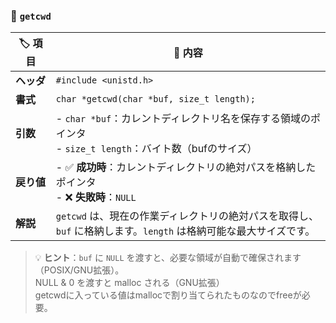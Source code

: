 ### 📂 `getcwd` 

| 🏷️ 項目      | 📘 内容         |
|---------------|------------------------------------------------------------------------|
| **ヘッダ**     | ```#include <unistd.h>```                                         |
| **書式**       | ```char *getcwd(char *buf, size_t length);```                    |
| **引数**       | - `char *buf`：カレントディレクトリ名を保存する領域のポインタ<br>- `size_t length`：バイト数（bufのサイズ） |
| **戻り値**     | - ✅ **成功時**：カレントディレクトリの絶対パスを格納したポインタ<br>- ❌ **失敗時**：`NULL` |
| **解説**       | `getcwd` は、現在の作業ディレクトリの絶対パスを取得し、<br>`buf` に格納します。`length` は格納可能な最大サイズです。 |

> 💡 **ヒント**：`buf` に `NULL` を渡すと、必要な領域が自動で確保されます（POSIX/GNU拡張）。<br>
> NULL & 0 を渡すと malloc される（GNU拡張）<br>
>getcwdに入っている値はmallocで割り当てられたものなのでfreeが必要。
